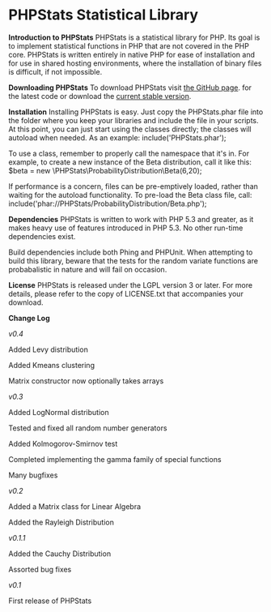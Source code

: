 PHPStats Statistical Library
============================

**Introduction to PHPStats**
PHPStats is a statistical library for PHP.  Its goal is to implement
statistical functions in PHP that are not covered in the PHP core.
PHPStats is written entirely in native PHP for ease of installation
and for use in shared hosting environments, where the installation
of binary files is difficult, if not impossible.

**Downloading PHPStats**
To download PHPStats visit
<a href="https://github.com/mcordingley/PHPStats">the GitHub page</a>.
for the latest code or download the
<a href="https://github.com/mcordingley/PHPStats/zipball/v0.3">current stable version</a>.

**Installation**
Installing PHPStats is easy.  Just copy the PHPStats.phar file into the
folder where you keep your libraries and include the file in your scripts.
At this point, you can just start using the classes directly; the classes
will autoload when needed.  As an example:
include('PHPStats.phar');

To use a class, remember to properly call the namespace that it's in.  For
example, to create a new instance of the Beta distribution, call it like this:
$beta = new \PHPStats\ProbabilityDistribution\Beta(6,20);

If performance is a concern, files can be pre-emptively loaded, rather than
waiting for the autoload functionality.  To pre-load the Beta class file, call:
include('phar://PHPStats/ProbabilityDistribution/Beta.php');

**Dependencies**
PHPStats is written to work with PHP 5.3 and greater, as it makes heavy use
of features introduced in PHP 5.3.  No other run-time dependencies exist.

Build dependencies include both Phing and PHPUnit.  When attempting to build
this library, beware that the tests for the random variate functions are
probabalistic in nature and will fail on occasion.

**License**
PHPStats is released under the LGPL version 3 or later.  For more details,
please refer to the copy of LICENSE.txt that accompanies your download.

**Change Log**

*v0.4*

Added Levy distribution

Added Kmeans clustering

Matrix constructor now optionally takes arrays

*v0.3*

Added LogNormal distribution

Tested and fixed all random number generators

Added Kolmogorov-Smirnov test

Completed implementing the gamma family of special functions

Many bugfixes

*v0.2*

Added a Matrix class for Linear Algebra

Added the Rayleigh Distribution

*v0.1.1*

Added the Cauchy Distribution

Assorted bug fixes

*v0.1* 

First release of PHPStats
